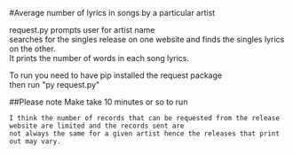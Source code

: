 #Average number of lyrics in songs by a particular artist

request.py prompts user for artist name  
searches for the singles release on one website and finds the singles lyrics on the other.  
It prints the number of words in each song lyrics.  

To run you need to have pip installed the request package  
then run "py request.py"

##Please note
    Make take 10 minutes or so to run  

    I think the number of records that can be requested from the release website are limited and the records sent are  
    not always the same for a given artist hence the releases that print out may vary.
